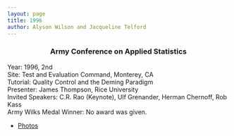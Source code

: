 ```yaml
---
layout: page
title: 1996
author: Alyson Wilson and Jacqueline Telford
---
```

<div align="center"><h3>Army Conference on Applied Statistics</h3></div>

<p>Year: 1996, 2nd <br>
Site: Test and Evaluation Command, Monterey, CA<br>
Tutorial: Quality Control and the Deming Paradigm<br>
Presenter: James Thompson, Rice University<br>
Invited Speakers: C.R. Rao (Keynote), Ulf Grenander, Herman Chernoff,
Rob
Kass<br>
Army Wilks Medal Winner: No award was given.</p>

- [Photos](https://alysongwilson.github.io/ACAS/DOE5/1996.pdf)
